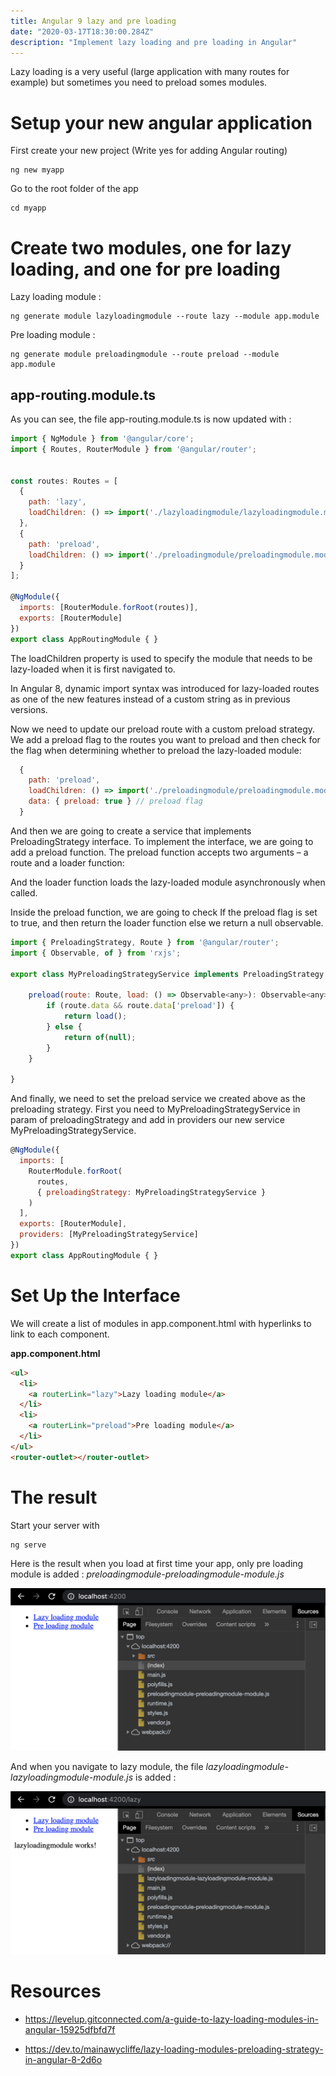 ```yaml
---
title: Angular 9 lazy and pre loading
date: "2020-03-17T18:30:00.284Z"
description: "Implement lazy loading and pre loading in Angular"
---
```


Lazy loading is a very useful (large application with many routes for example) but sometimes you need to preload somes modules.

# Setup your new angular application

First create your new project (Write yes for adding Angular routing)
```
ng new myapp
```

Go to the root folder of the app

```
cd myapp
```

# Create two modules, one for lazy loading, and one for pre loading

Lazy loading module :

```
ng generate module lazyloadingmodule --route lazy --module app.module
```

Pre loading module :

```
ng generate module preloadingmodule --route preload --module app.module
```

## app-routing.module.ts

As you can see, the file app-routing.module.ts is now updated with :

```javascript
import { NgModule } from '@angular/core';
import { Routes, RouterModule } from '@angular/router';


const routes: Routes = [
  {
    path: 'lazy',
    loadChildren: () => import('./lazyloadingmodule/lazyloadingmodule.module').then(m => m.LazyloadingmoduleModule)
  },
  {
    path: 'preload',
    loadChildren: () => import('./preloadingmodule/preloadingmodule.module').then(m => m.PreloadingmoduleModule)
  }
];

@NgModule({
  imports: [RouterModule.forRoot(routes)],
  exports: [RouterModule]
})
export class AppRoutingModule { }
```

The loadChildren property is used to specify the module that needs to be lazy-loaded when it is first navigated to.

In Angular 8, dynamic import syntax was introduced for lazy-loaded routes as one of the new features instead of a custom string as in previous versions.

Now we need to update our preload route with a custom preload strategy.
We add a preload flag to the routes you want to preload and then check for the flag when determining whether to preload the lazy-loaded module:

```javascript
  {
    path: 'preload',
    loadChildren: () => import('./preloadingmodule/preloadingmodule.module').then(m => m.PreloadingmoduleModule),
    data: { preload: true } // preload flag
  }
```

And then we are going to create a service that implements PreloadingStrategy interface. To implement the interface, we are going to add a preload function. The preload function accepts two arguments – a route and a loader function:

And the loader function loads the lazy-loaded module asynchronously when called.

Inside the preload function, we are going to check If the preload flag is set to true, and then return the loader function else we return a null observable.

```javascript
import { PreloadingStrategy, Route } from '@angular/router';
import { Observable, of } from 'rxjs';

export class MyPreloadingStrategyService implements PreloadingStrategy {

    preload(route: Route, load: () => Observable<any>): Observable<any> {
        if (route.data && route.data['preload']) {
            return load();
        } else {
            return of(null);
        }
    }

}
```
And finally, we need to set the preload service we created above as the preloading strategy. First you need to MyPreloadingStrategyService in param of preloadingStrategy and add in providers our new service MyPreloadingStrategyService.

```javascript
@NgModule({
  imports: [
    RouterModule.forRoot(
      routes,
      { preloadingStrategy: MyPreloadingStrategyService }
    )
  ],
  exports: [RouterModule],
  providers: [MyPreloadingStrategyService]
})
export class AppRoutingModule { }
```

# Set Up the Interface

We will create a list of modules in app.component.html with hyperlinks to link to each component.

**app.component.html**

```html
<ul>
  <li>
    <a routerLink="lazy">Lazy loading module</a>
  </li>
  <li>
    <a routerLink="preload">Pre loading module</a>
  </li>
</ul>
<router-outlet></router-outlet>
```


# The result 

Start your server with 

```
ng serve
```

Here is the result when you load at first time your app, only pre loading module is added :  *preloadingmodule-preloadingmodule-module.js*

![alt text][preloadingmodule]

[preloadingmodule]: pre-loading-module.png


And when you navigate to lazy module, the file *lazyloadingmodule-lazyloadingmodule-module.js* is added :

![alt text][lazyloadingmodule]

[lazyloadingmodule]: lazy-loading-module.png

# Resources

- https://levelup.gitconnected.com/a-guide-to-lazy-loading-modules-in-angular-15925dfbfd7f

- https://dev.to/mainawycliffe/lazy-loading-modules-preloading-strategy-in-angular-8-2d6o